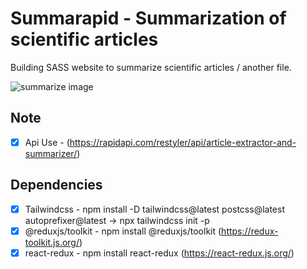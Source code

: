 # Summarapid - Summarization of scientific articles

Building SASS website to summarize scientific articles / another file.

![summarize image](https://github.com/nuhptr/summarapid-ai-summarize/assets/50306963/d0ca33e7-c0d6-4b3d-b085-68f4a39e146f)

## Note

-  [x] Api Use - (https://rapidapi.com/restyler/api/article-extractor-and-summarizer/)

## Dependencies

-  [x] Tailwindcss - npm install -D tailwindcss@latest postcss@latest autoprefixer@latest -> npx tailwindcss init -p
-  [x] @reduxjs/toolkit - npm install @reduxjs/toolkit (https://redux-toolkit.js.org/)
-  [x] react-redux - npm install react-redux (https://react-redux.js.org/)
